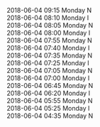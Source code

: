 2018-06-04 09:15 Monday  N  
2018-06-04 08:10 Monday  I  
2018-06-04 08:05 Monday  N  
2018-06-04 08:00 Monday  I  
2018-06-04 07:55 Monday  N  
2018-06-04 07:40 Monday  I  
2018-06-04 07:35 Monday  N  
2018-06-04 07:25 Monday  I  
2018-06-04 07:05 Monday  N  
2018-06-04 07:00 Monday  I  
2018-06-04 06:45 Monday  N  
2018-06-04 06:20 Monday  I  
2018-06-04 05:55 Monday  N  
2018-06-04 05:25 Monday  I  
2018-06-04 04:35 Monday  N  

